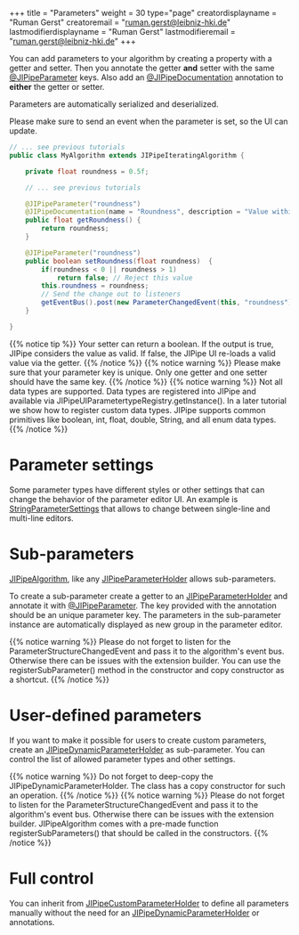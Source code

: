 +++
title = "Parameters"
weight = 30
type="page"
creatordisplayname = "Ruman Gerst"
creatoremail = "ruman.gerst@leibniz-hki.de"
lastmodifierdisplayname = "Ruman Gerst"
lastmodifieremail = "ruman.gerst@leibniz-hki.de"
+++

You can add parameters to your algorithm by creating a property with a getter and setter.
Then you annotate the getter **and** setter with the same [@JIPipeParameter](/apidocs/org/hkijena/jipipe/api/parameters/JIPipeParameter.html) keys. Also add an [@JIPipeDocumentation](/apidocs/org/hkijena/jipipe/api/JIPipeDocumentation.html) annotation to **either** the getter or setter.

Parameters are automatically serialized and deserialized.

Please make sure to send an event when the parameter is set, so the UI can update.

```java
// ... see previous tutorials
public class MyAlgorithm extends JIPipeIteratingAlgorithm {

    private float roundness = 0.5f;

    // ... see previous tutorials

    @JIPipeParameter("roundness")
    @JIPipeDocumentation(name = "Roundness", description = "Value within [0, 1]")
    public float getRoundness() {
        return roundness;
    }

    @JIPipeParameter("roundness")
    public boolean setRoundness(float roundness)  {
        if(roundness < 0 || roundness > 1)
            return false; // Reject this value
        this.roundness = roundness;
        // Send the change out to listeners
        getEventBus().post(new ParameterChangedEvent(this, "roundness"));
    }

}
```

{{% notice tip %}}
Your setter can return a boolean. If the output is true, JIPipe considers the value as valid. If false, the JIPipe UI re-loads a valid value via the getter.
{{% /notice %}}
{{% notice warning %}}
Please make sure that your parameter key is unique. Only one getter and one setter should have the same key.
{{% /notice %}}
{{% notice warning %}}
Not all data types are supported. Data types are registered into JIPipe and available via JIPipeUIParametertypeRegistry.getInstance(). In a later tutorial we show how to register custom data types. JIPipe supports common primitives like boolean, int, float, double, String, and all enum data types.
{{% /notice %}}

# Parameter settings

Some parameter types have different styles or other settings that can change the behavior of the parameter editor UI. An example is [StringParameterSettings](/apidocs/org/hkijena/jipipe/extensions/standardparametereditors/ui/parametereditors/StringParameterSettings.html) that allows to change between single-line and multi-line editors.

# Sub-parameters

[JIPipeAlgorithm](/apidocs/org/hkijena/jipipe/api/nodes/JIPipeAlgorithm.html), like any [JIPipeParameterHolder](/apidocs/org/hkijena/jipipe/api/parameters/JIPipeParameterHolder.html) allows sub-parameters.

To create a sub-parameter create a getter to an [JIPipeParameterHolder](/apidocs/org/hkijena/jipipe/api/parameters/JIPipeParameterHolder.html) and annotate it with [@JIPipeParameter](/apidocs/org/hkijena/jipipe/api/parameters/JIPipeSubParameters.html). The key provided with the annotation should be an unique parameter key. The parameters in the sub-parameter instance are automatically displayed as new group in the parameter editor.

{{% notice warning %}}
Please do not forget to listen for the ParameterStructureChangedEvent and pass it to the algorithm's event bus. Otherwise there can be issues with the extension builder.
You can use the registerSubParameter() method in the constructor and copy constructor as a shortcut.
{{% /notice %}}

# User-defined parameters

If you want to make it possible for users to create custom parameters, create an [JIPipeDynamicParameterHolder](/apidocs/org/hkijena/jipipe/api/parameters/JIPipeDynamicParameterHolder.html) as sub-parameter.
You can control the list of allowed parameter types and other settings.

{{% notice warning %}}
Do not forget to deep-copy the JIPipeDynamicParameterHolder. The class has a copy constructor for
such an operation.
{{% /notice %}}
{{% notice warning %}}
Please do not forget to listen for the ParameterStructureChangedEvent and pass it to the algorithm's event bus. Otherwise there can be issues with the extension builder.
JIPipeAlgorithm comes with a pre-made function registerSubParameters() that should be called in the constructors.
{{% /notice %}}

# Full control

You can inherit from [JIPipeCustomParameterHolder](/apidocs/org/hkijena/jipipe/api/parameters/JIPipeCustomParameterHolder.html) to define all parameters manually without the need for an [JIPipeDynamicParameterHolder](/apidocs/org/hkijena/jipipe/api/parameters/JIPipeDynamicParameterHolder.html) or annotations.
